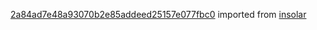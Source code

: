 [2a84ad7e48a93070b2e85addeed25157e077fbc0](https://github.com/insolar/insolar/commit/2a84ad7e48a93070b2e85addeed25157e077fbc0) imported from [insolar](https://github.com/insolar/insolar)
